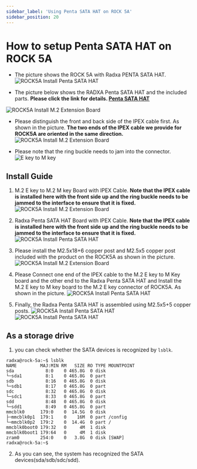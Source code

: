 ```yaml
---
sidebar_label: 'Using Penta SATA HAT on ROCK 5A'
sidebar_position: 20
---
```


# How to setup Penta SATA HAT on ROCK 5A

- The picture shows the ROCK 5A with Radxa PENTA SATA HAT.
![ROCK5A Install Penta SATA HAT](/img/rock5a/rock5a-penta-sata-hat-05.webp)

- The picture below shows the RADXA Penta SATA HAT and the included parts.
**Please click the link for details. [Penta SATA HAT](../../../accessories/penta-sata-hat)**

![ROCK5A Install M.2 Extension Board](/img/accessories/penta-sata-hat-01.webp)

- Please distinguish the front and back side of the IPEX cable first. As shown in the picture. **The two ends of the IPEX cable we provide for ROCK5A are oriented in the same direction.**
![ROCK5A Install M.2 Extension Board](/img/accessories/m2-extension-board-04.webp)

- Please note that the ring buckle needs to jam into the connector.
![E key to M key](/img/accessories/ekey-to-mkey-01.webp)

## Install Guide

1. M.2 E key to M.2 M key Board with IPEX Cable. **Note that the IPEX cable is installed here with the front side up and the ring buckle needs to be jammed to the interface to ensure that it is fixed.**
![ROCK5A Install M.2 Extension Board](/img/accessories/m2-extension-board-02.webp)

2. Radxa Penta SATA HAT Board with IPEX Cable. **Note that the IPEX cable is installed here with the front side up and the ring buckle needs to be jammed to the interface to ensure that it is fixed.**
![ROCK5A Install Penta SATA HAT](/img/rock5a/rock5a-penta-sata-hat-04.webp)

3. Please install the M2.5x18+6 copper post and M2.5x5 copper post included with the product on the ROCK5A as shown in the picture.
![ROCK5A Install M.2 Extension Board](/img/rock5a/rock5a-m2-extension-board-04.jpg)

4. Please Connect one end of the IPEX cable to the M.2 E key to M Key board and the other end to the Radxa Penta SATA HAT and Install the M.2 E key to M key board to the M.2 E key connector of ROCK5A. As shown in the picture.
![ROCK5A Install Penta SATA HAT](/img/rock5a/rock5a-penta-sata-hat-03.webp)

5. Finally, the Radxa Penta SATA HAT is assembled using M2.5x5+5 copper posts.
![ROCK5A Install Penta SATA HAT](/img/rock5a/rock5a-penta-sata-hat-01.webp)
![ROCK5A Install Penta SATA HAT](/img/rock5a/rock5a-penta-sata-hat-02.webp)

## As a storage drive

1.  you can check whether the SATA devices is recognized by ```lsblk```.
```
radxa@rock-5a:~$ lsblk
NAME         MAJ:MIN RM   SIZE RO TYPE MOUNTPOINT
sda            8:0    0 465.8G  0 disk 
└─sda1         8:1    0 465.8G  0 part 
sdb            8:16   0 465.8G  0 disk 
└─sdb1         8:17   0 465.8G  0 part 
sdc            8:32   0 465.8G  0 disk 
└─sdc1         8:33   0 465.8G  0 part 
sdd            8:48   0 465.8G  0 disk 
└─sdd1         8:49   0 465.8G  0 part 
mmcblk0      179:0    0  14.5G  0 disk 
├─mmcblk0p1  179:1    0    16M  0 part /config
└─mmcblk0p2  179:2    0  14.4G  0 part /
mmcblk0boot0 179:32   0     4M  1 disk 
mmcblk0boot1 179:64   0     4M  1 disk 
zram0        254:0    0   3.8G  0 disk [SWAP]
radxa@rock-5a:~$ 
```
2. As you can see, the system has recognized the SATA devices(sda/sdb/sdc/sdd).
